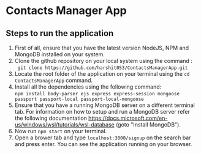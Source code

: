 # Contacts Manager App

## Steps to run the application

1. First of all, ensure that you have the latest version NodeJS, NPM and MongoDB installed on your system.
2. Clone the github repository on your local system using the command :  
``` git clone https://github.com/harshit053/ContactsManagerApp.git```
3. Locate the root folder of the application on your terminal using the ` cd ContactsManagerApp ` command.
4. Install all the dependencies using the following command:  
``` npm install body-parser ejs express express-session mongoose passport passport-local passport-local-mongoose ```
5. Ensure that you have a running MongoDB server on a different terminal tab. For information on how to setup and run a MongoDB server refer the following documentation https://docs.microsoft.com/en-us/windows/wsl/tutorials/wsl-database (goto "Install MongoDB").
6. Now run ` npm start ` on your terminal.
7. Open a brower tab and type ` localhost:3000/signup ` on the search bar and press enter. You can see the application running on your browser.